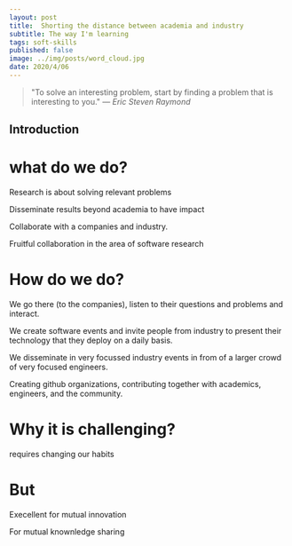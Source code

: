 ```yaml
---
layout: post
title:  Shorting the distance between academia and industry
subtitle: The way I'm learning
tags: soft-skills
published: false
image: ../img/posts/word_cloud.jpg
date: 2020/4/06
---
```


> "To solve an interesting problem, start by finding a problem that is interesting to you." *― Eric Steven Raymond*

## Introduction


# what do we do?

Research is about solving relevant problems

Disseminate results beyond academia to have impact

Collaborate with a companies and industry.

Fruitful collaboration in the area of software research


# How do we do?

We go there (to the companies), listen to their questions and problems and interact.

We create software events and invite people from industry to present their technology that they deploy on a daily basis.

We disseminate in very focussed industry events in from of a larger crowd of very focused engineers.

Creating github organizations, contributing together with academics, engineers, and the community.

# Why it is challenging?

requires changing our habits

# But

Execellent for mutual innovation

For mutual knownledge sharing






